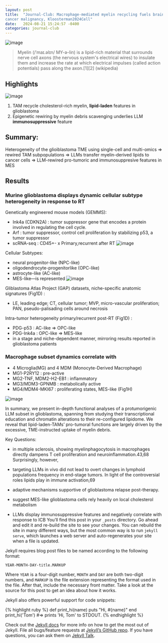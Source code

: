 ```yaml
---
layout: post
title:  "Journal-Club: Macrophage-mediated myelin recycling fuels brain
cancer malignancy, Kloosterman2024Cell"
date:   2024-08-21 15:24:57 -0400
categories: journal-club
---
```

![image](https://github.com/user-attachments/assets/96d4a943-3913-491f-b712-46c28b58915f)

>Myelin (/ˈmaɪ.əlɪn/ MY-ə-lin) is a lipid-rich material that surrounds nerve cell axons (the nervous system's electrical wires) to insulate them and increase the rate at which electrical impulses (called action potentials) pass along the axon.[1][2] (wikipedia) 

## Highlights
![image](https://github.com/user-attachments/assets/e66f9655-9d11-4c48-b001-46552f4b4105)
1. TAM recycle cholesterol-rich myelin, **lipid-laden** features in glioblastoma
2. Epigenetic rewiring by myelin debris scavenging underlies LLM **immunosuppressive** feature

## Summary:
Heterogeneity of the glioiblastoma TME using single-cell and multi-omics 
=> rewired TAM subpopulations => LLMs transfer myelin-derived lipids to cancer cells
=> LLM-rewired pro-tumoric and immunosuppresive features in MES
 
## Results
### Murine glioblastoma displays dynamic cellular subtype heterogeneity in response to RT
Genetically engineered mouse models (GEMMS):
- Ink4a (CDKN2A) : tumor suppressor gene that encodes a protein involved in regulating the cell cycle.
- Arf : tumor suppressor, control cell proliferation by stabilizing p53, a tumor suppressor
- scRNA-seq : CD45+- x Primary,recurrent after RT 
![image](https://github.com/user-attachments/assets/edfc518b-9084-400d-a76c-bfae0a88e930)

Cellular Subtypes: 
- neural progenitor-like (NPC-like)
- oligodendrocyte-progenitorlike (OPC-like)
- astrocyte-like (AC-like)
- MES-like—is represented
![image](https://github.com/user-attachments/assets/c670c876-d8e1-4e6b-af80-3b9bb1601922)

Gliblastoma Atlas Project (GAP) datasets, niche-specific anatomic signatures (Fig1D) :
- LE, leading edge; CT, cellular tumor; MVP, micro-vascular proliferation; PAN, pseudo-palisading cells around necrosis

Intra-tumor heterogeneity primary/recurrent post-RT (Fig1D) :
- PDG-p53 : AC-like => OPC-like
- PDG-Ink4a : OPC-like => MES-like
- in a stage and niche-dependent manner, mirroring results reported in glioblastoma patients

### Macrophage subset dynamics correlate with
- 4 Microglia(MG) and 4 MDM (Monocyte-Derived Macrophage)
- MG1-P2RY12 : pre-active
- MG2-TNF, MDM2-H2-EB1 : inflammatory
- MG3/MDM3-GPNMB : metabolically active
- MG4/MDM4-MKI67 : proliferating states, MES-like (Fig1H)

![image](https://github.com/user-attachments/assets/019f8436-6463-44a4-9175-e319720a985f)
  
In summary, we present in-depth functional analyses of a protumorigenic
LLM subset in glioblastoma, spanning from studying
their transcriptional education and chromatin alterations to their
re-configured lipidome. We reveal that lipid-laden-TAMs’ pro-tumoral
functions are largely driven by the excessive, TME-instructed
uptake of myelin debris.

Key Questions:

- in multiple sclerosis, showing myelinphagocytosis in macrophages directly dampens T cell proliferation and neuroinflammation.43,68
Surprisingly, however,
- targeting LLMs in vivo did not lead to overt changes in lymphoid populations frequency in end-stage tumors. In light of the controversial roles lipids play in immune activation,69

- adaptive mechanisms supportive of glioblastoma relapse post-therapy.
- suggest MES-like glioblastoma cells rely heavily on local cholesterol metabolism
- LLMs display immunosuppressive features and negatively correlate with response to ICB
You’ll find this post in your `_posts` directory. Go ahead and edit it and re-build the site to see your changes. You can rebuild the site in many different ways, but the most common way is to run `jekyll serve`, which launches a web server and auto-regenerates your site when a file is updated.

Jekyll requires blog post files to be named according to the following format:

`YEAR-MONTH-DAY-title.MARKUP`

Where `YEAR` is a four-digit number, `MONTH` and `DAY` are both two-digit numbers, and `MARKUP` is the file extension representing the format used in the file. After that, include the necessary front matter. Take a look at the source for this post to get an idea about how it works.

Jekyll also offers powerful support for code snippets:

{% highlight ruby %}
def print_hi(name)
  puts "Hi, #{name}"
end
print_hi('Tom')
#=> prints 'Hi, Tom' to STDOUT.
{% endhighlight %}

Check out the [Jekyll docs][jekyll-docs] for more info on how to get the most out of Jekyll. File all bugs/feature requests at [Jekyll’s GitHub repo][jekyll-gh]. If you have questions, you can ask them on [Jekyll Talk][jekyll-talk].

[jekyll-docs]: https://jekyllrb.com/docs/home
[jekyll-gh]:   https://github.com/jekyll/jekyll
[jekyll-talk]: https://talk.jekyllrb.com/
